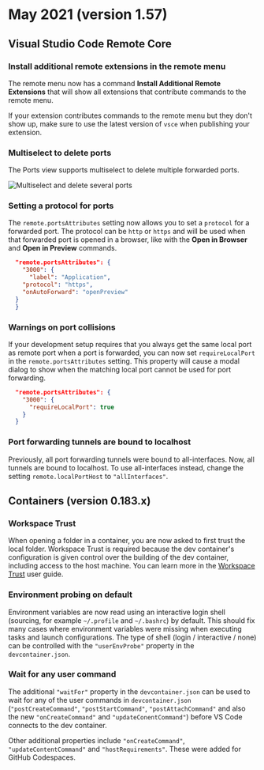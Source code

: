 # May 2021 (version 1.57)

## Visual Studio Code Remote Core

### Install additional remote extensions in the remote menu

The remote menu now has a command **Install Additional Remote Extensions** that will show all extensions that contribute commands to the remote menu.

If your extension contributes commands to the remote menu but they don't show up, make sure to use the latest version of `vsce` when publishing your extension.

### Multiselect to delete ports

The Ports view supports multiselect to delete multiple forwarded ports.

![Multiselect and delete several ports](images/1_57/port-multi-delete.gif)

### Setting a protocol for ports

The `remote.portsAttributes` setting now allows you to set a `protocol` for a forwarded port. The protocol can be `http` or `https` and will be used when that forwarded port is opened in a browser, like with the **Open in Browser** and **Open in Preview** commands.

```json
  "remote.portsAttributes": {
    "3000": {
      "label": "Application",
    "protocol": "https",
    "onAutoForward": "openPreview"
  }
  }
```

### Warnings on port collisions

If your development setup requires that you always get the same local port as remote port when a port is forwarded, you can now set `requireLocalPort` in the `remote.portsAttributes` setting. This property will cause a modal dialog to show when the matching local port cannot be used for port forwarding.

```json
  "remote.portsAttributes": {
    "3000": {
      "requireLocalPort": true
    }
  }
```

### Port forwarding tunnels are bound to localhost

Previously, all port forwarding tunnels were bound to all-interfaces. Now, all tunnels are bound to localhost. To use all-interfaces instead, change the setting `remote.localPortHost` to `"allInterfaces"`.

## Containers (version 0.183.x)

### Workspace Trust

When opening a folder in a container, you are now asked to first trust the local folder. Workspace Trust is required because the dev container's configuration is given control over the building of the dev container, including access to the host machine. You can learn more in the [Workspace Trust](https://code.visualstudio.com/docs/editor/workspace-trust) user guide.

### Environment probing on default

Environment variables are now read using an interactive login shell (sourcing, for example `~/.profile` and `~/.bashrc`) by default. This should fix many cases where environment variables were missing when executing tasks and launch configurations. The type of shell (login / interactive / none) can be controlled with the `"userEnvProbe"` property in the `devcontainer.json`.

### Wait for any user command

The additional `"waitFor"` property in the `devcontainer.json` can be used to wait for any of the user commands in `devcontainer.json` (`"postCreateCommand"`, `"postStartCommand"`, `"postAttachCommand"` and also the new `"onCreateCommand"` and `"updateConentCommand"`) before VS Code connects to the dev container.

Other additional properties include `"onCreateCommand"`, `"updateContentCommand"` and `"hostRequirements"`. These were added for GitHub Codespaces.
